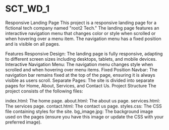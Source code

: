 # SCT_WD_1

Responsive Landing Page
This project is a responsive landing page for a fictional tech company named "root2 Tech." The landing page features an interactive navigation menu that changes color or style when scrolled or when hovering over a menu item. The navigation menu has a fixed position and is visible on all pages.

Features
Responsive Design: The landing page is fully responsive, adapting to different screen sizes including desktops, tablets, and mobile devices.
Interactive Navigation Menu: The navigation menu changes style when scrolled and when hovering over menu items.
Fixed Position Navbar: The navigation bar remains fixed at the top of the page, ensuring it is always visible as users scroll.
Separate Pages: The site is divided into separate pages for Home, About, Services, and Contact Us.
Project Structure
The project consists of the following files:

index.html: The home page.
about.html: The about us page.
services.html: The services page.
contact.html: The contact us page.
styles.css: The CSS file containing styles for the site.
bg_image.jpg: The background image used on the pages (ensure you have this image or update the CSS with your preferred image).
